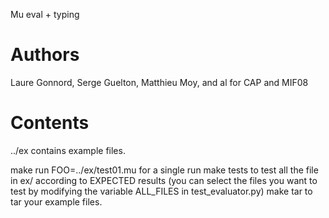 Mu eval + typing

# Authors

Laure Gonnord, Serge Guelton, Matthieu Moy, and al for CAP and MIF08

# Contents

../ex contains example files.

make run FOO=../ex/test01.mu for a single run
make tests to test all the file in ex/ according to EXPECTED results (you can select the files you want to test by modifying the variable ALL\_FILES in test\_evaluator.py)
make tar to tar your example files.
